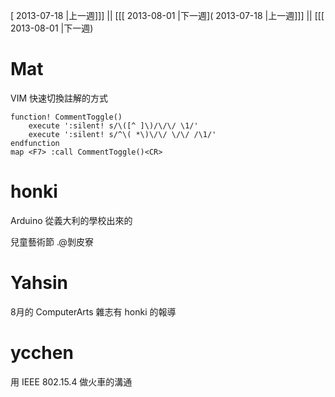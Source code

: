 [ 2013-07-18 |上一週]]] || [[[ 2013-08-01 |下一週]( 2013-07-18 |上一週]]] || [[[ 2013-08-01 |下一週)



# Mat


VIM 快速切換註解的方式

    function! CommentToggle()
        execute ':silent! s/\([^ ]\)/\/\/ \1/'
        execute ':silent! s/^\( *\)\/\/ \/\/ /\1/'
    endfunction
    map <F7> :call CommentToggle()<CR>


# honki


Arduino 從義大利的學校出來的

兒童藝術節 .@剝皮寮

# Yahsin

8月的 ComputerArts 雜志有 honki 的報導

# ycchen


用 IEEE 802.15.4 做火車的溝通